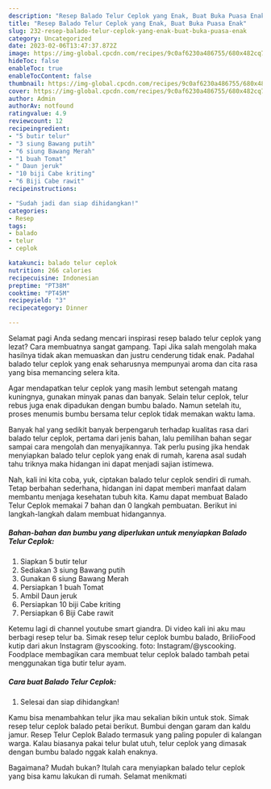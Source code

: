 ```yaml
---
description: "Resep Balado Telur Ceplok yang Enak, Buat Buka Puasa Enak"
title: "Resep Balado Telur Ceplok yang Enak, Buat Buka Puasa Enak"
slug: 232-resep-balado-telur-ceplok-yang-enak-buat-buka-puasa-enak
category: Uncategorized
date: 2023-02-06T13:47:37.872Z
image: https://img-global.cpcdn.com/recipes/9c0af6230a486755/680x482cq70/balado-telur-ceplok-foto-resep-utama.jpg
hideToc: false
enableToc: true
enableTocContent: false
thumbnail: https://img-global.cpcdn.com/recipes/9c0af6230a486755/680x482cq70/balado-telur-ceplok-foto-resep-utama.jpg
cover: https://img-global.cpcdn.com/recipes/9c0af6230a486755/680x482cq70/balado-telur-ceplok-foto-resep-utama.jpg
author: Admin
authorAv: notfound
ratingvalue: 4.9
reviewcount: 12
recipeingredient:
- "5 butir telur"
- "3 siung Bawang putih"
- "6 siung Bawang Merah"
- "1 buah Tomat"
- " Daun jeruk"
- "10 biji Cabe kriting"
- "6 Biji Cabe rawit"
recipeinstructions:

- "Sudah jadi dan siap dihidangkan!"
categories:
- Resep
tags:
- balado
- telur
- ceplok

katakunci: balado telur ceplok 
nutrition: 266 calories
recipecuisine: Indonesian
preptime: "PT38M"
cooktime: "PT45M"
recipeyield: "3"
recipecategory: Dinner

---
```



Selamat pagi Anda sedang mencari inspirasi resep balado telur ceplok yang lezat? Cara membuatnya sangat gampang. Tapi Jika salah mengolah maka hasilnya tidak akan memuaskan dan justru cenderung tidak enak. Padahal balado telur ceplok yang enak seharusnya mempunyai aroma dan cita rasa yang bisa memancing selera kita.


Agar mendapatkan telur ceplok yang masih lembut setengah matang kuningnya, gunakan minyak panas dan banyak. Selain telur ceplok, telur rebus juga enak dipadukan dengan bumbu balado. Namun setelah itu, proses menumis bumbu bersama telur ceplok tidak memakan waktu lama.

Banyak hal yang sedikit banyak berpengaruh terhadap kualitas rasa dari balado telur ceplok, pertama dari jenis bahan, lalu pemilihan bahan segar sampai cara mengolah dan menyajikannya. Tak perlu pusing jika hendak menyiapkan balado telur ceplok yang enak di rumah, karena asal sudah tahu triknya maka hidangan ini dapat menjadi sajian istimewa.


Nah, kali ini kita coba, yuk, ciptakan balado telur ceplok sendiri di rumah. Tetap berbahan sederhana, hidangan ini dapat memberi manfaat dalam membantu menjaga kesehatan tubuh kita. Kamu dapat membuat Balado Telur Ceplok memakai 7 bahan dan 0 langkah pembuatan. Berikut ini langkah-langkah dalam membuat hidangannya.

<!--inarticleads1-->

##### Bahan-bahan dan bumbu yang diperlukan untuk menyiapkan Balado Telur Ceplok:

1. Siapkan 5 butir telur
1. Sediakan 3 siung Bawang putih
1. Gunakan 6 siung Bawang Merah
1. Persiapkan 1 buah Tomat
1. Ambil  Daun jeruk
1. Persiapkan 10 biji Cabe kriting
1. Persiapkan 6 Biji Cabe rawit


Ketemu lagi di channel youtube smart giandra. Di video kali ini aku mau berbagi resep telur ba. Simak resep telur ceplok bumbu balado, BrilioFood kutip dari akun Instagram @yscooking. foto: Instagram/@yscooking. Foodplace membagikan cara membuat telur ceplok balado tambah petai menggunakan tiga butir telur ayam. 

<!--inarticleads2-->

##### Cara buat Balado Telur Ceplok:


1. Selesai dan siap dihidangkan!

Kamu bisa menambahkan telur jika mau sekalian bikin untuk stok. Simak resep telur ceplok balado petai berikut. Bumbui dengan garam dan kaldu jamur. Resep Telur Ceplok Balado termasuk yang paling populer di kalangan warga. Kalau biasanya pakai telur bulat utuh, telur ceplok yang dimasak dengan bumbu balado nggak kalah enaknya. 

Bagaimana? Mudah bukan? Itulah cara menyiapkan balado telur ceplok yang bisa kamu lakukan di rumah. Selamat menikmati
